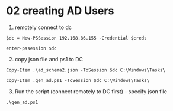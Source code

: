 # 02 creating AD Users

1. remotely connect to dc
```
$dc = New-PSSession 192.168.86.155 -Credential $creds
```
```
enter-pssession $dc
```

2. copy json file and ps1 to DC
```shell
Copy-Item .\ad_schema2.json -ToSession $dc C:\Windows\Tasks\
```
```
copy-Item .gen_ad.ps1 -ToSession $dc C:\Windows\Tasks\
```

3. Run the script (connect remotely to DC first) - specify json file
```
.\gen_ad.ps1
```

